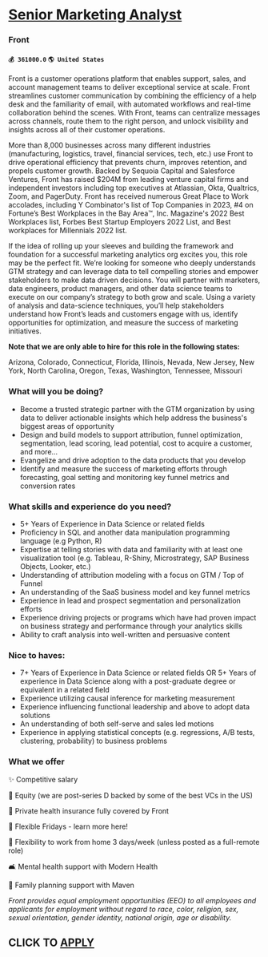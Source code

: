 # [Senior Marketing Analyst](https://www.remotewlb.com/apply/senior-marketing-analyst-60168)  
### Front  
#### `💰 361000.0` `🌎 United States`  

Front is a customer operations platform that enables support, sales, and account management teams to deliver exceptional service at scale. Front streamlines customer communication by combining the efficiency of a help desk and the familiarity of email, with automated workflows and real-time collaboration behind the scenes. With Front, teams can centralize messages across channels, route them to the right person, and unlock visibility and insights across all of their customer operations.

More than 8,000 businesses across many different industries (manufacturing, logistics, travel, financial services, tech, etc.) use Front to drive operational efficiency that prevents churn, improves retention, and propels customer growth. Backed by Sequoia Capital and Salesforce Ventures, Front has raised $204M from leading venture capital firms and independent investors including top executives at Atlassian, Okta, Qualtrics, Zoom, and PagerDuty. Front has received numerous Great Place to Work accolades, including Y Combinator's list of Top Companies in 2023, #4 on Fortune’s Best Workplaces in the Bay Area™, Inc. Magazine's 2022 Best Workplaces list, Forbes Best Startup Employers 2022 List, and Best workplaces for Millennials 2022 list.

If the idea of rolling up your sleeves and building the framework and foundation for a successful marketing analytics org excites you, this role may be the perfect fit. We’re looking for someone who deeply understands GTM strategy and can leverage data to tell compelling stories and empower stakeholders to make data driven decisions. You will partner with marketers, data engineers, product managers, and other data science teams to execute on our company’s strategy to both grow and scale. Using a variety of analysis and data-science techniques, you’ll help stakeholders understand how Front’s leads and customers engage with us, identify opportunities for optimization, and measure the success of marketing initiatives.

 **Note that we are only able to hire for this role in the following states:**

Arizona, Colorado, Connecticut, Florida, Illinois, Nevada, New Jersey, New York, North Carolina, Oregon, Texas, Washington, Tennessee, Missouri

### What will you be doing?

  * Become a trusted strategic partner with the GTM organization by using data to deliver actionable insights which help address the business's biggest areas of opportunity
  * Design and build models to support attribution, funnel optimization, segmentation, lead scoring, lead potential, cost to acquire a customer, and more… 
  * Evangelize and drive adoption to the data products that you develop
  * Identify and measure the success of marketing efforts through forecasting, goal setting and monitoring key funnel metrics and conversion rates

### What skills and experience do you need?

  * 5+ Years of Experience in Data Science or related fields
  * Proficiency in SQL and another data manipulation programming language (e.g Python, R)
  * Expertise at telling stories with data and familiarity with at least one visualization tool (e.g. Tableau, R-Shiny, Microstrategy, SAP Business Objects, Looker, etc.)
  * Understanding of attribution modeling with a focus on GTM / Top of Funnel
  * An understanding of the SaaS business model and key funnel metrics
  * Experience in lead and prospect segmentation and personalization efforts 
  * Experience driving projects or programs which have had proven impact on business strategy and performance through your analytics skills
  * Ability to craft analysis into well-written and persuasive content

### Nice to haves:

  * 7+ Years of Experience in Data Science or related fields OR 5+ Years of experience in Data Science along with a post-graduate degree or equivalent in a related field
  * Experience utilizing causal inference for marketing measurement
  * Experience influencing functional leadership and above to adopt data solutions
  * An understanding of both self-serve and sales led motions 
  * Experience in applying statistical concepts (e.g. regressions, A/B tests, clustering, probability) to business problems

### What we offer

✨ Competitive salary

🤝 Equity (we are post-series D backed by some of the best VCs in the US)

🏥 Private health insurance fully covered by Front

💪 Flexible Fridays - learn more here!

🏡 Flexibility to work from home 3 days/week (unless posted as a full-remote role)

🛋 Mental health support with Modern Health

🍼 Family planning support with Maven

 _Front provides equal employment opportunities (EEO) to all employees and applicants for employment without regard to race, color, religion, sex, sexual orientation, gender identity, national origin, age or disability._

  
## CLICK TO [APPLY](https://www.remotewlb.com/apply/senior-marketing-analyst-60168)

